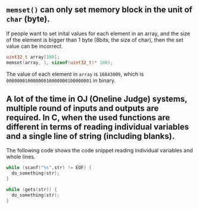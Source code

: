 ## `memset()` can only set memory block in the unit of `char` (byte).
If people want to set inital values for each element in an array, and the size of the element is bigger than 1 byte (8bits, the size of char), then the set value can be incorrect.
```c
uint32_t array[100];
memset(array, 1, sizeof(uint32_t)* 100);
```
The value of each element in `array` is `16843009`, which is `00000001000000010000000100000001` in binary.

## A lot of the time in OJ (Oneline Judge) systems, multiple round of inputs and outputs are required. In C, when the used functions are different in terms of reading individual variables and a single line of string (including blanks). 

The following code shows the code snippet reading individual variables and whole lines.

```c
while (scanf("%s",str) != EOF) {
  do_something(str);
}
```
```c
while (gets(str)) {
  do_something(str);
}
```
